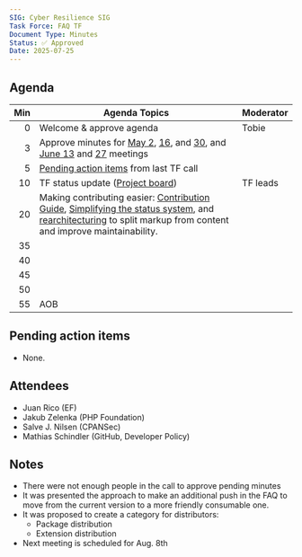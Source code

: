 ```yaml
---
SIG: Cyber Resilience SIG
Task Force: FAQ TF
Document Type: Minutes
Status: ✅ Approved
Date: 2025-07-25
---
```


##  Agenda

| Min | Agenda Topics | Moderator |
| --: | ----- | --- |
|   0 | Welcome & approve agenda | Tobie |
|   3 | Approve minutes for [May 2](./2025-05-02-mom-faq-tf.md), [16](./2025-05-16-mom-faq-tf.md), and [30](./2025-05-30-mom-faq-tf.md), and [June 13](./2025-06-13-mom-faq-tf.md) and [27](./2025-06-27-mom-faq-tf.md) meetings | |
|   5 | [Pending action items](#pending-action-items) from last TF call | |
|  10 | TF status update ([Project board](https://github.com/orgs/orcwg/projects/7)) | TF leads |
|  20 | Making contributing easier: [Contribution Guide](https://github.com/orcwg/cra-hub/issues/251), [Simplifying the status system](https://github.com/orcwg/cra-hub/issues/249), and [rearchitecturing](https://github.com/orcwg/cra-hub/issues/250) to split markup from content and improve maintainability. | |
|  35 |  | |
|  40 |  | |
|  45 |  | |
|  50 |  | |
|  55 | AOB | |

## Pending action items
- None.

## Attendees
- Juan Rico (EF)
- Jakub Zelenka (PHP Foundation)
- Salve J. Nilsen (CPANSec)
- Mathias Schindler (GitHub, Developer Policy)


## Notes
- There were not enough people in the call to approve pending minutes
- It was presented the approach to make an additional push in the FAQ to move from the current version to a more friendly consumable one.
- It was proposed to create a category for distributors:
  - Package distribution
  - Extension distribution 
- Next meeting is scheduled for Aug. 8th
